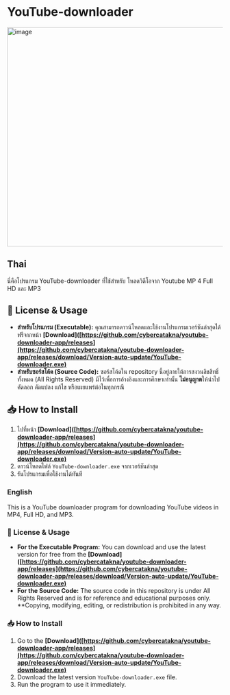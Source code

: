 # YouTube-downloader 
<img width="512" height="512" alt="image" src="https://github.com/user-attachments/assets/b7169107-7cb1-4a93-b6da-219e2ad48ecc" /> 

## Thai
นี่คือโปรแกรม YouTube-downloader ที่ใช้สำหรับ โหลดวิดีโอจาก Youtube MP 4 Full HD และ MP3

## 📜 License & Usage

* **สำหรับโปรแกรม (Executable):** คุณสามารถดาวน์โหลดและใช้งานโปรแกรมเวอร์ชันล่าสุดได้ฟรีจากหน้า **[Download]([https://github.com/cybercatakna/youtube-downloader-app/releases](https://github.com/cybercatakna/youtube-downloader-app/releases/download/Version-auto-update/YouTube-downloader.exe)**
* **สำหรับซอร์สโค้ด (Source Code):** ซอร์สโค้ดใน repository นี้อยู่ภายใต้การสงวนลิขสิทธิ์ทั้งหมด (All Rights Reserved) มีไว้เพื่อการอ้างอิงและการศึกษาเท่านั้น **ไม่อนุญาต**ให้นำไปคัดลอก ดัดแปลง แก้ไข หรือเผยแพร่ต่อในทุกกรณี

## 📥 How to Install

1.  ไปที่หน้า **[Download]([https://github.com/cybercatakna/youtube-downloader-app/releases](https://github.com/cybercatakna/youtube-downloader-app/releases/download/Version-auto-update/YouTube-downloader.exe)**
2.  ดาวน์โหลดไฟล์ `YouTube-downloader.exe` จากเวอร์ชันล่าสุด
3.  รันโปรแกรมเพื่อใช้งานได้ทันที

### English
This is a YouTube downloader program for downloading YouTube videos in MP4, Full HD, and MP3.

### 📜 License & Usage

* **For the Executable Program:** You can download and use the latest version for free from the **[Download]([https://github.com/cybercatakna/youtube-downloader-app/releases](https://github.com/cybercatakna/youtube-downloader-app/releases/download/Version-auto-update/YouTube-downloader.exe)**
* **For the Source Code:** The source code in this repository is under All Rights Reserved and is for reference and educational purposes only. **Copying, modifying, editing, or redistribution is prohibited in any way.

### 📥 How to Install

1. Go to the **[Download]([https://github.com/cybercatakna/youtube-downloader-app/releases](https://github.com/cybercatakna/youtube-downloader-app/releases/download/Version-auto-update/YouTube-downloader.exe)**
2. Download the latest version `YouTube-downloader.exe` file.
3. Run the program to use it immediately.
